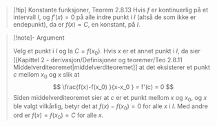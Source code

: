
> [!tip] Konstante funksjoner, Teorem 2.8.13
> Hvis $f$ er kontinuerlig på et intervall $I$, og $f'(x) = 0$ på alle indre punkt i $I$ (altså de som ikke er endepunkt), da er $f(x) = C$, en konstant, på $I$.


> [!note]- Argument 
> 
> Velg et punkt i $I$ og la $C = f(x_0)$. Hvis $x$ er et annet punkt i $I$, da sier [[Kapittel 2 - derivasjon/Definisjoner og teoremer/Teo 2.8.11 Middelverditeoremet|middelverditeoremet]] at det eksisterer et punkt $c$ mellom $x_0$ og $x$ slik at 
> $$
> \frac{f(x)-f(x_0) }{x-x_0 }  = f'(c) = 0
> $$
> Siden middelverditeoremet sier at $c$ er et punkt mellom $x$ og $x_0$, og $x$ ble valgt vilkårlig, betyr det at $f(x)-f(x_0) = 0$ for alle $x$ i $I$. Med andre ord er $f(x)=f(x_0)=C$ for alle $x$.  


